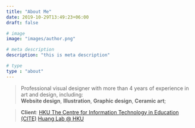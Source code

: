 ```yaml
---
title: "About Me"
date: 2019-10-29T13:49:23+06:00
draft: false

# image
image: "images/author.png"

# meta description
description: "this is meta description"

# type
type : "about"
---
```


>Professional visual designer with more than 4 years of experience in art and design, including:  
**Website design**, **Illustration**, **Graphic design**, **Ceramic art**;  

>**Client**: [HKU The Centre for Information Technology in Education (CITE)](https://web.hku.hk/~yuanhua/cite/) [Huang Lab @ HKU](https://web.hku.hk/~yuanhua/)
